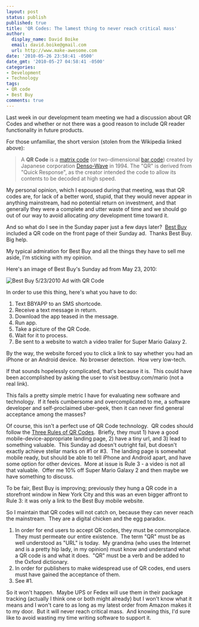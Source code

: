 ```yaml
---
layout: post
status: publish
published: true
title: 'QR Codes: The lamest thing to never reach critical mass'
author:
  display_name: David Boike
  email: david.boike@gmail.com
  url: http://www.make-awesome.com
date: '2010-05-26 23:58:41 -0500'
date_gmt: '2010-05-27 04:58:41 -0500'
categories:
- Development
- Technology
tags:
- QR code
- Best Buy
comments: true
---
```

Last week in our development team meeting we had a discussion about QR Codes and whether or not there was a good reason to include QR reader functionality in future products.

For those unfamiliar, the short version (stolen from the Wikipedia linked above):

> A **QR Code** is a [matrix code](http://en.wikipedia.org/wiki/Barcode#Matrix_.282D.29_barcodes "Barcode") (or two-dimensional [bar code](http://en.wikipedia.org/wiki/Bar_code "Bar code")) created by Japanese corporation [Denso-Wave](http://en.wikipedia.org/wiki/Denso "Denso") in 1994. The "QR" is derived from "Quick Response", as the creator intended the code to allow its contents to be decoded at high speed.

My personal opinion, which I espoused during that meeting, was that QR codes are, for lack of a better word, stupid, that they would never appear in anything mainstream, had no potential return on investment, and that generally they were a complete and utter waste of time and we should go out of our way to avoid allocating *any* development time toward it.

<!-- more -->

And so what do I see in the Sunday paper just a few days later?  [Best Buy](http://www.bestbuy.com) included a QR code on the front page of their Sunday ad.  Thanks Best Buy.  Big help.

My typical admiration for Best Buy and all the things they have to sell me aside, I'm sticking with my opinion.

Here's an image of Best Buy's Sunday ad from May 23, 2010:

![Best Buy 5/23/2010 Ad with QR Code](/images/best-buy-5-23-ad-qr.jpg)

In order to use this thing, here's what you have to do:

1.  Text BBYAPP to an SMS shortcode.
2.  Receive a text message in return.
3.  Download the app teased in the message.
4.  Run app.
5.  Take a picture of the QR Code.
6.  Wait for it to process.
7.  Be sent to a website to watch a video trailer for Super Mario Galaxy 2.

 By the way, the website forced you to click a link to say whether you had an iPhone or an Android device.  No browser detection.  How very low-tech.

If that sounds hopelessly complicated, that's because it is.  This could have been accomplished by asking the user to visit bestbuy.com/mario (not a real link).

This fails a pretty simple metric I have for evaluating new software and technology.  If it feels cumbersome and overcomplicated to me, a software developer and self-proclaimed uber-geek, then it can never find general acceptance among the masses?

Of course, this isn't a perfect use of QR Code technology.  QR codes should follow the [Three Rules of QR Codes](http://2d-code.co.uk/three-rules-of-qr-codes/).  Briefly, they must 1) have a good mobile-device-appropriate landing page, 2) have a tiny url, and 3) lead to something valuable.  This Sunday ad doesn't outright fail, but doesn't exactly achieve stellar marks on \#1 or \#3.  The landing page is somewhat mobile ready, but should be able to tell iPhone and Android apart, and have some option for other devices.  More at issue is Rule 3 - a video is not all that valuable.  Offer me 10% off Super Mario Galaxy 2 and then maybe we have something to discuss.

To be fair, Best Buy is improving; previously they hung a QR code in a storefront window in New York City and this was an even bigger affront to Rule 3: it was only a link to the Best Buy mobile website.

So I maintain that QR codes will not catch on, because they can never reach the mainstream.  They are a digital chicken and the egg paradox.

1.  In order for end users to accept QR codes, they must be commonplace.  They must permeate our entire existence.  The term "QR" must be as well understood as "URL" is today.  My grandma (who uses the Internet and is a pretty hip lady, in my opinion) must know and understand what a QR code is and what it does.  "QR" must be a verb and be added to the Oxford dictionary.
2.  In order for publishers to make widespread use of QR codes, end users must have gained the acceptance of them.
3.  See \#1.

 So it won't happen.  Maybe UPS or Fedex will use them in their package tracking (actually I think one or both might already) but I won't know what it means and I won't care to as long as my latest order from Amazon makes it to my door.  But it will never reach critical mass.  And knowing this, I'd sure like to avoid wasting my time writing software to support it.

